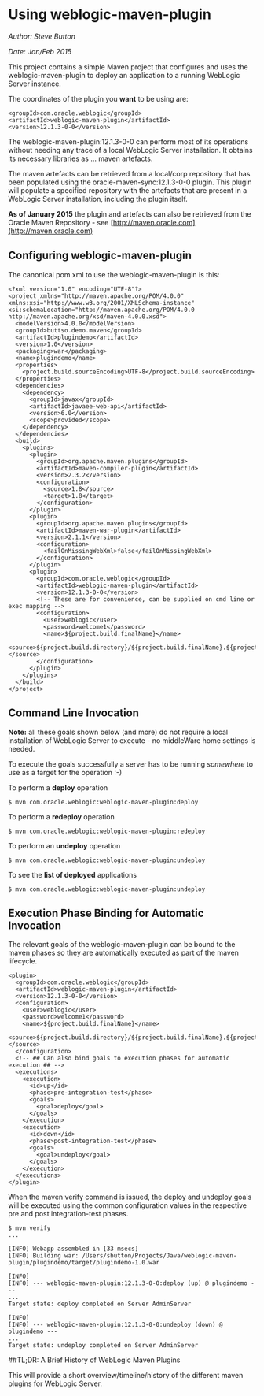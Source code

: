 # Using weblogic-maven-plugin

*Author: Steve Button*  

*Date: Jan/Feb 2015*

This project contains a simple Maven project that configures and uses the weblogic-maven-plugin to deploy an application to a running WebLogic Server instance.

The coordinates of the plugin you **want** to be using are:

    <groupId>com.oracle.weblogic</groupId>
    <artifactId>weblogic-maven-plugin</artifactId>
    <version>12.1.3-0-0</version>

The weblogic-maven-plugin:12.1.3-0-0 can perform most of its operations without needing any trace of a local WebLogic Server installation.  It obtains its necessary libraries as ... maven artefacts.

The maven artefacts can be retrieved from a local/corp repository that has been populated using the oracle-maven-sync:12.1.3-0-0 plugin.  This plugin will populate a specified repository with the artefacts that are present in a WebLogic Server installation, including the plugin itself.

**As of January 2015** the plugin and artefacts can also be retrieved from the     Oracle Maven Repository - see [http://maven.oracle.com](http://maven.oracle.com)

## Configuring weblogic-maven-plugin

The canonical pom.xml to use the weblogic-maven-plugin is this:

    <?xml version="1.0" encoding="UTF-8"?>
    <project xmlns="http://maven.apache.org/POM/4.0.0" xmlns:xsi="http://www.w3.org/2001/XMLSchema-instance" xsi:schemaLocation="http://maven.apache.org/POM/4.0.0 http://maven.apache.org/xsd/maven-4.0.0.xsd">
      <modelVersion>4.0.0</modelVersion>
      <groupId>buttso.demo.maven</groupId>
      <artifactId>plugindemo</artifactId>
      <version>1.0</version>
      <packaging>war</packaging>
      <name>plugindemo</name>
      <properties>
        <project.build.sourceEncoding>UTF-8</project.build.sourceEncoding>
      </properties>  
      <dependencies>
        <dependency>
          <groupId>javax</groupId>
          <artifactId>javaee-web-api</artifactId>
          <version>6.0</version>
          <scope>provided</scope>
        </dependency>
      </dependencies>
      <build>
        <plugins>
          <plugin>
            <groupId>org.apache.maven.plugins</groupId>
            <artifactId>maven-compiler-plugin</artifactId>
            <version>2.3.2</version>
            <configuration>
              <source>1.8</source>
              <target>1.8</target>
            </configuration>
          </plugin>
          <plugin>
            <groupId>org.apache.maven.plugins</groupId>
            <artifactId>maven-war-plugin</artifactId>
            <version>2.1.1</version>
            <configuration>
              <failOnMissingWebXml>false</failOnMissingWebXml>
            </configuration>
          </plugin>
          <plugin>
            <groupId>com.oracle.weblogic</groupId> 
            <artifactId>weblogic-maven-plugin</artifactId> 
            <version>12.1.3-0-0</version> 
            <!-- These are for convenience, can be supplied on cmd line or exec mapping -->
            <configuration> 
              <user>weblogic</user>
              <password>welcome1</password>
              <name>${project.build.finalName}</name>
              <source>${project.build.directory}/${project.build.finalName}.${project.packaging}</source>          
            </configuration>       
          </plugin>
        </plugins>
      </build>
    </project>

## Command Line Invocation

**Note:** all these goals shown below (and more) do not require a local installation of WebLogic Server to execute - no middleWare home settings is needed. 

To execute the goals successfully a server has to be running *somewhere* to use as a target for the operation :-)

To perform a **deploy** operation

    $ mvn com.oracle.weblogic:weblogic-maven-plugin:deploy
    
To perform a **redeploy** operation

    $ mvn com.oracle.weblogic:weblogic-maven-plugin:redeploy

To perform an **undeploy** operation

    $ mvn com.oracle.weblogic:weblogic-maven-plugin:undeploy
    
To see the **list of deployed** applications    

    $ mvn com.oracle.weblogic:weblogic-maven-plugin:undeploy
    
## Execution Phase Binding for Automatic Invocation

The relevant goals of the weblogic-maven-plugin can be bound to the maven phases so they are automatically executed as part of the maven lifecycle.

    <plugin>
      <groupId>com.oracle.weblogic</groupId> 
      <artifactId>weblogic-maven-plugin</artifactId> 
      <version>12.1.3-0-0</version> 
      <configuration> 
        <user>weblogic</user>
        <password>welcome1</password>
        <name>${project.build.finalName}</name>
        <source>${project.build.directory}/${project.build.finalName}.${project.packaging}</source>          
      </configuration> 
      <!-- ## Can also bind goals to execution phases for automatic execution ## -->
      <executions>
        <execution>
          <id>up</id>
          <phase>pre-integration-test</phase> 
          <goals> 
            <goal>deploy</goal> 
          </goals>
        </execution> 
        <execution>
          <id>down</id>
          <phase>post-integration-test</phase> 
          <goals> 
            <goal>undeploy</goal> 
          </goals>
        </execution> 
      </executions>
    </plugin>

When the maven verify command is issued, the deploy and undeploy goals will be executed using the common configuration values in the respective pre and post integration-test phases. 

    $ mvn verify    
    ...

    [INFO] Webapp assembled in [33 msecs]
    [INFO] Building war: /Users/sbutton/Projects/Java/weblogic-maven-plugin/plugindemo/target/plugindemo-1.0.war

    [INFO] 
    [INFO] --- weblogic-maven-plugin:12.1.3-0-0:deploy (up) @ plugindemo ---
    ...
    Target state: deploy completed on Server AdminServer
    
    [INFO] 
    [INFO] --- weblogic-maven-plugin:12.1.3-0-0:undeploy (down) @ plugindemo ---
    ...
    Target state: undeploy completed on Server AdminServer
   
##TL;DR: A Brief History of WebLogic Maven Plugins

This will provide a short overview/timeline/history of the different maven plugins for WebLogic Server.








